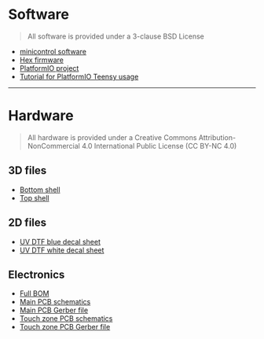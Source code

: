 
# **Software** 

> All software is provided under a 3-clause BSD License

* [minicontrol software](https://github.com/BenjaminPoilve/MiniChord/tree/main/firmware/mini_control)
* [Hex firmware](https://github.com/BenjaminPoilve/MiniChord/blob/main/firmware/firmware.hex)
* [PlatformIO project](https://github.com/BenjaminPoilve/MiniChord/tree/main/firmware)
* [Tutorial for PlatformIO Teensy usage](https://forum.pjrc.com/index.php?threads/tutorial-how-to-use-platformio-visual-code-studio-for-teensy.66674/)

<hr>


# **Hardware**

> All hardware is provided under a Creative Commons Attribution-NonCommercial 4.0 International Public
License (CC BY-NC 4.0)

## 3D files

* [Bottom shell](https://github.com/BenjaminPoilve/MiniChord/blob/main/hardware/3D/rendering/render_v9_bottom.scad.stl) 
* [Top shell](https://github.com/BenjaminPoilve/MiniChord/blob/main/hardware/3D/rendering/render_v9_top1_5.scad.stl)

## 2D files 

* [UV DTF blue decal sheet](https://github.com/BenjaminPoilve/MiniChord/blob/main/hardware/graphics/print_decal_blue.pdf)
* [UV DTF white decal sheet](https://github.com/BenjaminPoilve/MiniChord/blob/main/hardware/graphics/print_deca_white.pdf)

## Electronics


* [Full BOM](https://github.com/BenjaminPoilve/MiniChord/blob/main/hardware/full_BOM.pdf)
* [Main PCB schematics](https://github.com/BenjaminPoilve/MiniChord/blob/main/hardware/PCB/miniChord_main_PCB/MiniChord.pdf)
* [Main PCB Gerber file](https://github.com/BenjaminPoilve/MiniChord/tree/main/hardware/PCB/miniChord_main_PCB/gerber)
* [Touch zone PCB schematics](https://github.com/BenjaminPoilve/MiniChord/blob/main/hardware/PCB/additional%20PCB/touch_zone.pdf)
* [Touch zone PCB Gerber file](https://github.com/BenjaminPoilve/MiniChord/tree/main/hardware/PCB/additional%20PCB/gerber)

